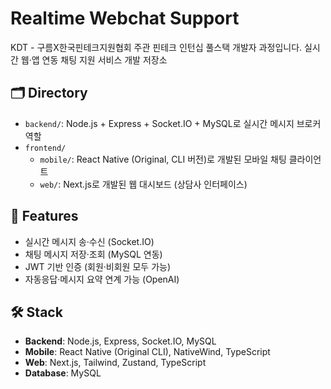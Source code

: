 # Realtime Webchat Support

KDT - 구름X한국핀테크지원협회 주관 핀테크 인턴십 풀스택 개발자 과정입니다.
실시간 웹·앱 연동 채팅 지원 서비스 개발 저장소

## 🗂️ Directory
- `backend/`: Node.js + Express + Socket.IO + MySQL로 실시간 메시지 브로커 역할
- `frontend/`
  - `mobile/`: React Native (Original, CLI 버전)로 개발된 모바일 채팅 클라이언트
  - `web/`: Next.js로 개발된 웹 대시보드 (상담사 인터페이스)

## 🚀 Features
- 실시간 메시지 송·수신 (Socket.IO)
- 채팅 메시지 저장·조회 (MySQL 연동)
- JWT 기반 인증 (회원·비회원 모두 가능)
- 자동응답·메시지 요약 연계 가능 (OpenAI)

## 🛠️ Stack
- **Backend**: Node.js, Express, Socket.IO, MySQL
- **Mobile**: React Native (Original CLI), NativeWind, TypeScript
- **Web**: Next.js, Tailwind, Zustand, TypeScript
- **Database**: MySQL
